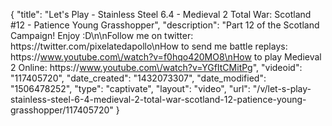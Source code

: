 {
    "title": "Let's Play - Stainless Steel 6.4 - Medieval 2 Total War: Scotland #12 - Patience Young Grasshopper",
    "description": "Part 12 of the Scotland Campaign! Enjoy :D\n\nFollow me on twitter: https:\/\/twitter.com\/pixelatedapollo\nHow to send me battle replays: https:\/\/www.youtube.com\/watch?v=f0hqo420MO8\nHow to play Medieval 2 Online: https:\/\/www.youtube.com\/watch?v=YGfItCMitPg",
    "videoid": "117405720",
    "date_created": "1432073307",
    "date_modified": "1506478252",
    "type": "captivate",
    "layout": "video",
    "url": "\/v\/let-s-play-stainless-steel-6-4-medieval-2-total-war-scotland-12-patience-young-grasshopper\/117405720"
}